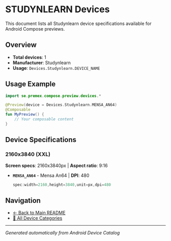 # STUDYNLEARN Devices

This document lists all Studynlearn device specifications available for Android Compose previews.

## Overview

- **Total devices**: 1
- **Manufacturer**: Studynlearn
- **Usage**: `Devices.Studynlearn.DEVICE_NAME`

## Usage Example

```kotlin
import se.premex.compose.preview.devices.*

@Preview(device = Devices.Studynlearn.MENSA_AN64)
@Composable
fun MyPreview() {
    // Your composable content
}
```

## Device Specifications

### 2160x3840 (XXL)

**Screen specs**: 2160x3840px | **Aspect ratio**: 9:16

- **`MENSA_AN64`** - Mensa An64 | **DPI**: 480
  ```kotlin
  spec:width=2160,height=3840,unit=px,dpi=480
  ```

## Navigation

- [← Back to Main README](../../README.md)
- [📱 All Device Categories](../README.md)

---
*Generated automatically from Android Device Catalog*
